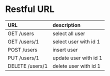 # Restful URL

| URL             | description           |
|:--------------- |:--------------------- |
| GET /users      | select all user       |
| GET /users/1    | select user with id 1 |
| POST /users     | insert user           |
| PUT /users/1    | update user with id 1 |
| DELETE /users/1 | delete user with id 1 | 
